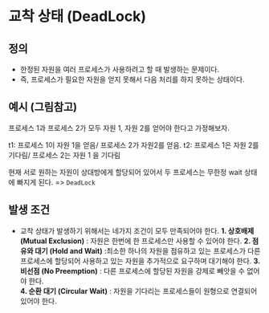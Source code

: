 # 교착 상태 (DeadLock)

## 정의

- 한정된 자원을 여러 프로세스가 사용하려고 할 때 발생하는 문제이다.
- 즉, 프로세스가 필요한 자원을 얻지 못해서 다음 처리를 하지 못하는 상태이다.

## 예시 (그림참고)

프로세스 1과 프로세스 2가 모두 자원 1, 자원 2를 얻어야 한다고 가정해보자.

t1: 프로세스 1이 자원 1을 얻음/ 프로세스 2가 자원2를 얻음.
t2: 프로세스 1은 자원 2를 기다림/ 프로세스 2는 자원 1 을 기다림

현재 서로 원하는 자원이 상대방에게 할당되어 있어서 두 프로세스는 무한정 wait 상태에 빠지게 된다.
=> `DeadLock`

## 발생 조건

- 교착 상태가 발생하기 위해서는 네가지 조건이 모두 만족되어야 한다.
  **1. 상호배제 (Mutual Exclusion)**
  : 자원은 한번에 한 프로세스만 사용할 수 있어야 한다.
  **2. 점유와 대기 (Hold and Wait)**
  :최소한 하나의 자원을 점유하고 있는 프로세스가 다른 프로세스에 할당되어 사용하고 있는 자원을 추가적으로 요구하며 대기해야 한다.
  **3. 비선점 (No Preemption)**
  : 다른 프로세스에 할당된 자원을 강제로 빼앗을 수 없어야 한다.  
  **4. 순환 대기 (Circular Wait)**
  : 자원을 기다리는 프로세스들이 원형으로 연결되어 있어야 한다.
